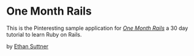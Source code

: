 # One Month Rails

 This is the Pinteresting sample application for
 [*One Month Rails*](http://onemonthrails.com) a 30 day tutorial to learn Ruby on Rails.

 by [Ethan Suttner](http://ethansuttner.com)